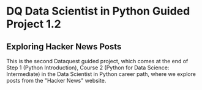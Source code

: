 # DQ Data Scientist in Python Guided Project 1.2
## Exploring Hacker News Posts
This is the second Dataquest guided project, which comes at the end of Step 1 (Python Introduction), Course 2 (Python for Data Science: Intermediate) in the Data Scientist in Python career path, where we explore posts from the "Hacker News" website.
